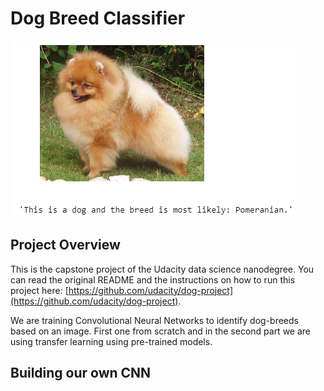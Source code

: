 # Dog Breed Classifier
![](readme_pic.png)

## Project Overview
This is the capstone project of the Udacity data science nanodegree. 
You can read the original README and the instructions on how to run this project here: [https://github.com/udacity/dog-project](https://github.com/udacity/dog-project).

We are training Convolutional Neural Networks to identify dog-breeds based on an image. First one from scratch and in the second part we are using transfer learning using pre-trained models.

## Building our own CNN


